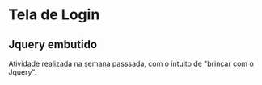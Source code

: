 # Tela de Login
 Jquery embutido
 ---
 Atividade realizada na semana passsada, com o intuito de "brincar com o Jquery".
